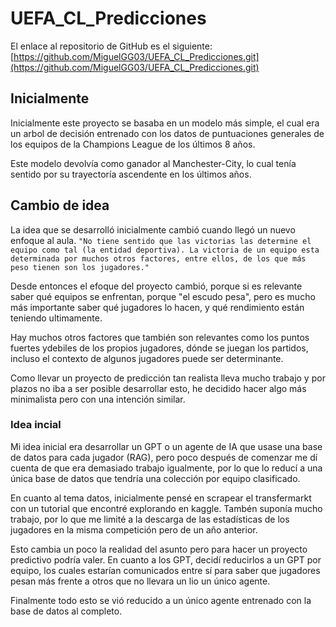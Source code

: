 # UEFA_CL_Predicciones

El enlace al repositorio de GitHub es el siguiente: [https://github.com/MiguelGG03/UEFA_CL_Predicciones.git](https://github.com/MiguelGG03/UEFA_CL_Predicciones.git)

## Inicialmente

Inicialmente este proyecto se basaba en un modelo más simple, el cual era un arbol de decisión entrenado con los datos de puntuaciones generales de los equipos de la Champions League de los últimos 8 años.

Este modelo devolvía como ganador al Manchester-City, lo cual tenía sentido por su trayectoría ascendente en los últimos años.

## Cambio de idea

La idea que se desarrolló inicialmente cambió cuando llegó un nuevo enfoque al aula. `"No tiene sentido que las victorias las determine el equipo como tal (la entidad deportiva). La victoria de un equipo esta determinada por muchos otros factores, entre ellos, de los que más peso tienen son los jugadores."`

Desde entonces el efoque del proyecto cambió, porque si es relevante saber qué equipos se enfrentan, porque "el escudo pesa", pero es mucho más importante saber qué jugadores lo hacen, y qué rendimiento están teniendo ultimamente.

Hay muchos otros factores que también son relevantes como los puntos fuertes ydebiles de los propios jugadores, dónde se juegan los partidos, incluso el contexto de algunos jugadores puede ser determinante.

Como llevar un proyecto de predicción tan realista lleva mucho trabajo y por plazos no iba a ser posible desarrollar esto, he decidido hacer algo más minimalista pero con una intención similar.

### Idea incial

Mi idea inicial era desarrollar un GPT o un agente de IA que usase una base de datos para cada jugador (RAG), pero poco después de comenzar me dí cuenta de que era demasiado trabajo igualmente, por lo que lo reducí a una única base de datos que tendría una colección por equipo clasificado.

En cuanto al tema datos, inicialmente pensé en scrapear el transfermarkt con un tutorial que encontré explorando en kaggle. Tambén suponía mucho trabajo, por lo que me limité a la descarga de las estadísticas de los jugadores en la misma competición pero de un año anterior.

Esto cambia un poco la realidad del asunto pero para hacer un proyecto predictivo podría valer. En cuanto a los GPT, decidí reducirlos a un GPT por equipo, los cuales estarían comunicados entre sí para saber que jugadores pesan más frente a otros  que no llevara un lio un único agente.

Finalmente todo esto se vió reducido a un único agente entrenado con la base de datos al completo.
